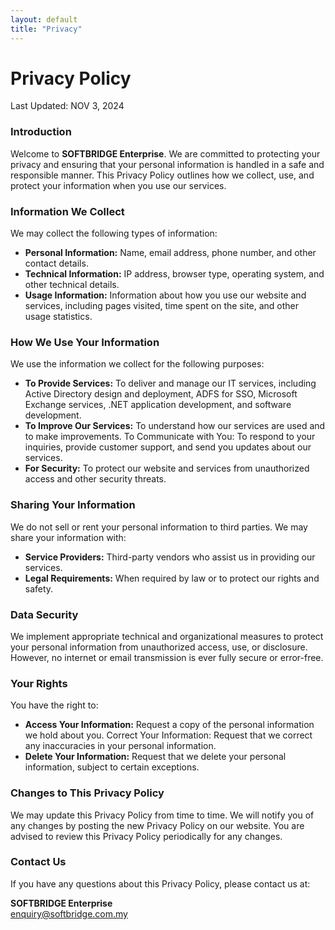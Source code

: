 ```yaml
---
layout: default
title: "Privacy"
---
```

# Privacy Policy
Last Updated: NOV 3, 2024

### Introduction
Welcome to **SOFTBRIDGE Enterprise**. We are committed to protecting your privacy and ensuring that your personal information is handled in a safe and responsible manner. This Privacy Policy outlines how we collect, use, and protect your information when you use our services.

### Information We Collect
We may collect the following types of information:
- **Personal Information:** Name, email address, phone number, and other contact details.
- **Technical Information:** IP address, browser type, operating system, and other technical details.
- **Usage Information:** Information about how you use our website and services, including pages visited, time spent on the site, and other usage statistics.

### How We Use Your Information
We use the information we collect for the following purposes:
- **To Provide Services:** To deliver and manage our IT services, including Active Directory design and deployment, ADFS for SSO, Microsoft Exchange services, .NET application development, and software development.
- **To Improve Our Services:** To understand how our services are used and to make improvements.
To Communicate with You: To respond to your inquiries, provide customer support, and send you updates about our services.
- **For Security:** To protect our website and services from unauthorized access and other security threats.

### Sharing Your Information
We do not sell or rent your personal information to third parties. We may share your information with:
- **Service Providers:** Third-party vendors who assist us in providing our services.
- **Legal Requirements:** When required by law or to protect our rights and safety.

### Data Security
We implement appropriate technical and organizational measures to protect your personal information from unauthorized access, use, or disclosure. However, no internet or email transmission is ever fully secure or error-free.

### Your Rights
You have the right to:
- **Access Your Information:** Request a copy of the personal information we hold about you.
Correct Your Information: Request that we correct any inaccuracies in your personal information.
- **Delete Your Information:** Request that we delete your personal information, subject to certain exceptions.

### Changes to This Privacy Policy
We may update this Privacy Policy from time to time. We will notify you of any changes by posting the new Privacy Policy on our website. You are advised to review this Privacy Policy periodically for any changes.

### Contact Us
If you have any questions about this Privacy Policy, please contact us at:

**SOFTBRIDGE Enterprise**  
enquiry@softbridge.com.my
